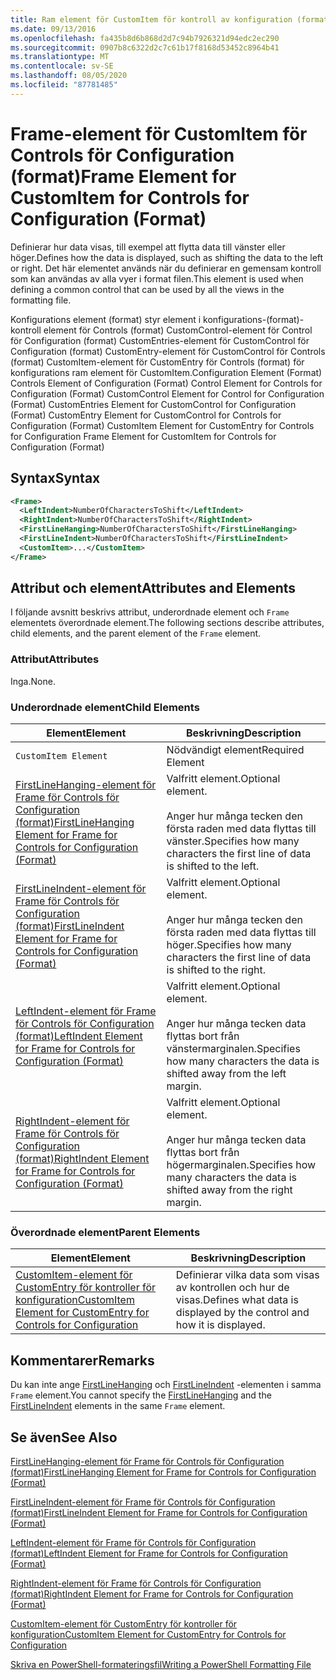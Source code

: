 ```yaml
---
title: Ram element för CustomItem för kontroll av konfiguration (format) | Microsoft Docs
ms.date: 09/13/2016
ms.openlocfilehash: fa435b8d6b868d2d7c94b7926321d94edc2ec290
ms.sourcegitcommit: 0907b8c6322d2c7c61b17f8168d53452c8964b41
ms.translationtype: MT
ms.contentlocale: sv-SE
ms.lasthandoff: 08/05/2020
ms.locfileid: "87781485"
---
```

# <a name="frame-element-for-customitem-for-controls-for-configuration-format"></a><span data-ttu-id="5e01d-102">Frame-element för CustomItem för Controls för Configuration (format)</span><span class="sxs-lookup"><span data-stu-id="5e01d-102">Frame Element for CustomItem for Controls for Configuration (Format)</span></span>

<span data-ttu-id="5e01d-103">Definierar hur data visas, till exempel att flytta data till vänster eller höger.</span><span class="sxs-lookup"><span data-stu-id="5e01d-103">Defines how the data is displayed, such as shifting the data to the left or right.</span></span> <span data-ttu-id="5e01d-104">Det här elementet används när du definierar en gemensam kontroll som kan användas av alla vyer i format filen.</span><span class="sxs-lookup"><span data-stu-id="5e01d-104">This element is used when defining a common control that can be used by all the views in the formatting file.</span></span>

<span data-ttu-id="5e01d-105">Konfigurations element (format) styr element i konfigurations-(format)-kontroll element för Controls (format) CustomControl-element för Control för Configuration (format) CustomEntries-element för CustomControl för Configuration (format) CustomEntry-element för CustomControl för Controls (format) CustomItem-element för CustomEntry för Controls (format) för konfigurations ram element för CustomItem.</span><span class="sxs-lookup"><span data-stu-id="5e01d-105">Configuration Element (Format) Controls Element of Configuration (Format) Control Element for Controls for Configuration (Format) CustomControl Element for Control for Configuration (Format) CustomEntries Element for CustomControl for Configuration (Format) CustomEntry Element for CustomControl for Controls for Configuration (Format) CustomItem Element for CustomEntry for Controls for Configuration Frame Element for CustomItem for Controls for Configuration (Format)</span></span>

## <a name="syntax"></a><span data-ttu-id="5e01d-106">Syntax</span><span class="sxs-lookup"><span data-stu-id="5e01d-106">Syntax</span></span>

```xml
<Frame>
  <LeftIndent>NumberOfCharactersToShift</LeftIndent>
  <RightIndent>NumberOfCharactersToShift</RightIndent>
  <FirstLineHanging>NumberOfCharactersToShift</FirstLineHanging>
  <FirstLineIndent>NumberOfCharactersToShift</FirstLineIndent>
  <CustomItem>...</CustomItem>
</Frame>
```

## <a name="attributes-and-elements"></a><span data-ttu-id="5e01d-107">Attribut och element</span><span class="sxs-lookup"><span data-stu-id="5e01d-107">Attributes and Elements</span></span>

<span data-ttu-id="5e01d-108">I följande avsnitt beskrivs attribut, underordnade element och `Frame` elementets överordnade element.</span><span class="sxs-lookup"><span data-stu-id="5e01d-108">The following sections describe attributes, child elements, and the parent element of the `Frame` element.</span></span>

### <a name="attributes"></a><span data-ttu-id="5e01d-109">Attribut</span><span class="sxs-lookup"><span data-stu-id="5e01d-109">Attributes</span></span>

<span data-ttu-id="5e01d-110">Inga.</span><span class="sxs-lookup"><span data-stu-id="5e01d-110">None.</span></span>

### <a name="child-elements"></a><span data-ttu-id="5e01d-111">Underordnade element</span><span class="sxs-lookup"><span data-stu-id="5e01d-111">Child Elements</span></span>

|<span data-ttu-id="5e01d-112">Element</span><span class="sxs-lookup"><span data-stu-id="5e01d-112">Element</span></span>|<span data-ttu-id="5e01d-113">Beskrivning</span><span class="sxs-lookup"><span data-stu-id="5e01d-113">Description</span></span>|
|-------------|-----------------|
|`CustomItem Element`|<span data-ttu-id="5e01d-114">Nödvändigt element</span><span class="sxs-lookup"><span data-stu-id="5e01d-114">Required Element</span></span>|
|[<span data-ttu-id="5e01d-115">FirstLineHanging-element för Frame för Controls för Configuration (format)</span><span class="sxs-lookup"><span data-stu-id="5e01d-115">FirstLineHanging Element for Frame for Controls for Configuration (Format)</span></span>](./firstlinehanging-element-for-frame-for-controls-for-configuration-format.md)|<span data-ttu-id="5e01d-116">Valfritt element.</span><span class="sxs-lookup"><span data-stu-id="5e01d-116">Optional element.</span></span><br /><br /> <span data-ttu-id="5e01d-117">Anger hur många tecken den första raden med data flyttas till vänster.</span><span class="sxs-lookup"><span data-stu-id="5e01d-117">Specifies how many characters the first line of data is shifted to the left.</span></span>|
|[<span data-ttu-id="5e01d-118">FirstLineIndent-element för Frame för Controls för Configuration (format)</span><span class="sxs-lookup"><span data-stu-id="5e01d-118">FirstLineIndent Element for Frame for Controls for Configuration (Format)</span></span>](./firstlineindent-element-for-frame-for-controls-for-configuration-format.md)|<span data-ttu-id="5e01d-119">Valfritt element.</span><span class="sxs-lookup"><span data-stu-id="5e01d-119">Optional element.</span></span><br /><br /> <span data-ttu-id="5e01d-120">Anger hur många tecken den första raden med data flyttas till höger.</span><span class="sxs-lookup"><span data-stu-id="5e01d-120">Specifies how many characters the first line of data is shifted to the right.</span></span>|
|[<span data-ttu-id="5e01d-121">LeftIndent-element för Frame för Controls för Configuration (format)</span><span class="sxs-lookup"><span data-stu-id="5e01d-121">LeftIndent Element for Frame for Controls for Configuration (Format)</span></span>](./leftindent-element-for-frame-for-controls-for-configuration-format.md)|<span data-ttu-id="5e01d-122">Valfritt element.</span><span class="sxs-lookup"><span data-stu-id="5e01d-122">Optional element.</span></span><br /><br /> <span data-ttu-id="5e01d-123">Anger hur många tecken data flyttas bort från vänstermarginalen.</span><span class="sxs-lookup"><span data-stu-id="5e01d-123">Specifies how many characters the data is shifted away from the left margin.</span></span>|
|[<span data-ttu-id="5e01d-124">RightIndent-element för Frame för Controls för Configuration (format)</span><span class="sxs-lookup"><span data-stu-id="5e01d-124">RightIndent Element for Frame for Controls for Configuration (Format)</span></span>](./rightindent-element-for-frame-for-controls-for-configuration-format.md)|<span data-ttu-id="5e01d-125">Valfritt element.</span><span class="sxs-lookup"><span data-stu-id="5e01d-125">Optional element.</span></span><br /><br /> <span data-ttu-id="5e01d-126">Anger hur många tecken data flyttas bort från högermarginalen.</span><span class="sxs-lookup"><span data-stu-id="5e01d-126">Specifies how many characters the data is shifted away from the right margin.</span></span>|

### <a name="parent-elements"></a><span data-ttu-id="5e01d-127">Överordnade element</span><span class="sxs-lookup"><span data-stu-id="5e01d-127">Parent Elements</span></span>

|<span data-ttu-id="5e01d-128">Element</span><span class="sxs-lookup"><span data-stu-id="5e01d-128">Element</span></span>|<span data-ttu-id="5e01d-129">Beskrivning</span><span class="sxs-lookup"><span data-stu-id="5e01d-129">Description</span></span>|
|-------------|-----------------|
|[<span data-ttu-id="5e01d-130">CustomItem-element för CustomEntry för kontroller för konfiguration</span><span class="sxs-lookup"><span data-stu-id="5e01d-130">CustomItem Element for CustomEntry for Controls for Configuration</span></span>](./customitem-element-for-customentry-for-controls-for-configuration-format.md)|<span data-ttu-id="5e01d-131">Definierar vilka data som visas av kontrollen och hur de visas.</span><span class="sxs-lookup"><span data-stu-id="5e01d-131">Defines what data is displayed by the control and how it is displayed.</span></span>|

## <a name="remarks"></a><span data-ttu-id="5e01d-132">Kommentarer</span><span class="sxs-lookup"><span data-stu-id="5e01d-132">Remarks</span></span>

<span data-ttu-id="5e01d-133">Du kan inte ange [FirstLineHanging](./firstlinehanging-element-for-frame-for-controls-for-configuration-format.md) och [FirstLineIndent](./firstlineindent-element-for-frame-for-controls-for-configuration-format.md) -elementen i samma `Frame` element.</span><span class="sxs-lookup"><span data-stu-id="5e01d-133">You cannot specify the [FirstLineHanging](./firstlinehanging-element-for-frame-for-controls-for-configuration-format.md) and the [FirstLineIndent](./firstlineindent-element-for-frame-for-controls-for-configuration-format.md) elements in the same `Frame` element.</span></span>

## <a name="see-also"></a><span data-ttu-id="5e01d-134">Se även</span><span class="sxs-lookup"><span data-stu-id="5e01d-134">See Also</span></span>

[<span data-ttu-id="5e01d-135">FirstLineHanging-element för Frame för Controls för Configuration (format)</span><span class="sxs-lookup"><span data-stu-id="5e01d-135">FirstLineHanging Element for Frame for Controls for Configuration (Format)</span></span>](./firstlinehanging-element-for-frame-for-controls-for-configuration-format.md)

[<span data-ttu-id="5e01d-136">FirstLineIndent-element för Frame för Controls för Configuration (format)</span><span class="sxs-lookup"><span data-stu-id="5e01d-136">FirstLineIndent Element for Frame for Controls for Configuration (Format)</span></span>](./firstlineindent-element-for-frame-for-controls-for-configuration-format.md)

[<span data-ttu-id="5e01d-137">LeftIndent-element för Frame för Controls för Configuration (format)</span><span class="sxs-lookup"><span data-stu-id="5e01d-137">LeftIndent Element for Frame for Controls for Configuration (Format)</span></span>](./leftindent-element-for-frame-for-controls-for-configuration-format.md)

[<span data-ttu-id="5e01d-138">RightIndent-element för Frame för Controls för Configuration (format)</span><span class="sxs-lookup"><span data-stu-id="5e01d-138">RightIndent Element for Frame for Controls for Configuration (Format)</span></span>](./rightindent-element-for-frame-for-controls-for-configuration-format.md)

[<span data-ttu-id="5e01d-139">CustomItem-element för CustomEntry för kontroller för konfiguration</span><span class="sxs-lookup"><span data-stu-id="5e01d-139">CustomItem Element for CustomEntry for Controls for Configuration</span></span>](./customitem-element-for-customentry-for-controls-for-configuration-format.md)

[<span data-ttu-id="5e01d-140">Skriva en PowerShell-formateringsfil</span><span class="sxs-lookup"><span data-stu-id="5e01d-140">Writing a PowerShell Formatting File</span></span>](./writing-a-powershell-formatting-file.md)
